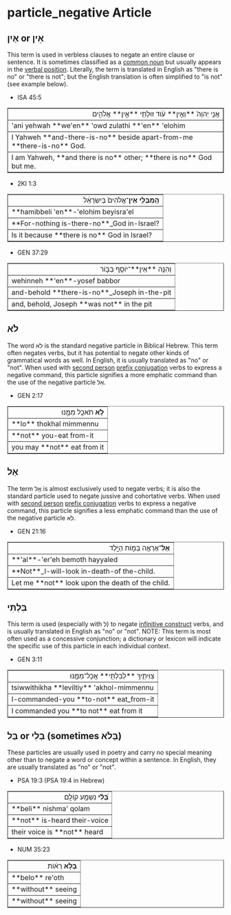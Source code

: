# particle_negative Article


## אַיִן or אֵין
This term is used in verbless clauses to negate an entire clause or sentence. It is sometimes classified as a [common noun](https://git.door43.org/Door43/en-uhg/src/master/content/noun_common/02.md) but usually appears in the [verbal position](https://git.door43.org/Door43/en-uhg/src/master/content/word_order/02.md).  Literally, the term is translated in English as "there is no" or "there is not"; but the English translation is often simplified to "is not" (see example below).

* ISA 45:5
<table border="1" class="docutils">
<colgroup>
<col width="100%" />
</colgroup>
<tbody valign="top">
<tr class="row-odd" align="right"><td>אֲנִ֤י יְהוָה֙ **וְאֵ֣ין** עֹ֔וד זוּלָתִ֖י **אֵ֣ין** אֱלֹהִ֑ים</td>
</tr>
<tr class="row-even"><td>'ani yehwah **we'en** 'owd zulathi **'en** 'elohim</td>
</tr>
<tr class="row-odd"><td>I Yahweh **and-there-is-no** beside apart-from-me **there-is-no** God.</td>
</tr>
<tr class="row-even"><td>I am Yahweh, **and there is no** other; **there is no** God but me.</td>
</tr>
</tbody>
</table>


* 2KI 1:3
<table border="1" class="docutils">
<colgroup>
<col width="100%" />
</colgroup>
<tbody valign="top">
<tr class="row-odd" align="right"><td><b>הַֽמִבְּלִ֤י אֵין</b>־אֱלֹהִים֙ בְּיִשְׂרָאֵ֔ל</td>
</tr>
<tr class="row-even"><td>**hamibbeli 'en**-'elohim beyisra'el</td>
</tr>
<tr class="row-odd"><td>**For-nothing is-there-no**_God in-Israel?</td>
</tr>
<tr class="row-even"><td>Is it because **there is no** God in Israel?</td>
</tr>
</tbody>
</table>

* GEN 37:29
<table border="1" class="docutils">
<colgroup>
<col width="100%" />
</colgroup>
<tbody valign="top">
<tr class="row-odd" align="right"><td>וְהִנֵּ֥ה **אֵין**־יוֹסֵ֖ף בַּבּ֑וֹר</td>
</tr>
<tr class="row-even"><td>wehinneh **'en**-yosef babbor</td>
</tr>
<tr class="row-odd"><td>and-behold **there-is-no**_Joseph in-the-pit</td>
</tr>
<tr class="row-even"><td>and, behold, Joseph **was not** in the pit</td>
</tr>
</tbody>
</table>

## לֹא

The word לֹא is the standard negative particle in Biblical Hebrew. This term often negates verbs, but it has potential to negate other kinds of grammatical words as well. In English, it is usually translated as "no" or "not". When used with [second person](https://git.door43.org/Door43/en-uhg/src/master/content/person_second/02.md) [prefix conjugation](https://git.door43.org/Door43/en-uhg/src/master/content/verb_imperfect/02.md#direct-negative-commands-especially-with--to-express-an-emphatic-prohibition) verbs to express a negative command, this particle signifies a more emphatic command than the use of the negative particle אַל.

* GEN 2:17
<table border="1" class="docutils">
<colgroup>
<col width="100%" />
</colgroup>
<tbody valign="top">
<tr class="row-odd" align="right"><td><b>לֹ֥א</b> תֹאכַ֖ל מִמֶּ֑נּוּ</td>
</tr>
<tr class="row-even"><td>**lo** thokhal mimmennu</td>
</tr>
<tr class="row-odd"><td>**not** you-eat from-it</td>
</tr>
<tr class="row-even"><td>you may **not** eat from it</td>
</tr>
</tbody>
</table>

## אַל
The term אַַל is almost exclusively used to negate verbs; it is also the standard particle used to negate jussive and cohortative verbs.  When used with [second person](https://git.door43.org/Door43/en-uhg/src/master/content/person_second/02.md) [prefix conjugation](https://git.door43.org/Door43/en-uhg/src/master/content/verb_imperfect/02.md) verbs to express a negative command, this particle signifies a less emphatic command than the use of the negative particle לֹא.

* GEN 21:16
<table border="1" class="docutils">
<colgroup>
<col width="100%" />
</colgroup>
<tbody valign="top">
<tr class="row-odd" align="right"><td><b>אַל</b>־אֶרְאֶ֖ה בְּמ֣וֹת הַיָּ֑לֶד</td>
</tr>
<tr class="row-even"><td>**'al**-'er'eh bemoth hayyaled</td>
</tr>
<tr class="row-odd"><td>**Not**_I-will-look in-death-of the-child.</td>
</tr>
<tr class="row-even"><td>Let me **not** look upon the death of the child.</td>
</tr>
</tbody>
</table>

## בִּלְתִּי 
This term is used (especially with לְ) to negate [infinitive construct](https://git.door43.org/Door43/en-uhg/src/master/content/infinitive_construct/02.md) verbs, and is usually translated in English as "no" or "not".  NOTE: This term is most often used as a concessive conjunction; a dictionary or lexicon will indicate the specific use of this particle in each individual context.

* GEN 3:11
<table border="1" class="docutils">
<colgroup>
<col width="100%" />
</colgroup>
<tbody valign="top">
<tr class="row-odd" align="right"><td>צִוִּיתִ֛יךָ **לְבִלְתִּ֥י** אֲכָל־מִמֶּ֖נּוּ</td>
</tr>
<tr class="row-even"><td>tsiwwithikha **leviltiy** 'akhol-mimmennu</td>
</tr>
<tr class="row-odd"><td>I-commanded-you **to-not** eat_from-it</td>
</tr>
<tr class="row-even"><td>I commanded you **to not** eat from it</td>
</tr>
</tbody>
</table>

## בַּל or בְּלִי (sometimes בְּלֹא)
These particles are usually used in poetry and carry no special meaning other than to negate a word or concept within a sentence.  In English, they are usually translated as "no" or "not".

* PSA 19:3 (PSA 19:4 in Hebrew)
<table border="1" class="docutils">
<colgroup>
<col width="100%" />
</colgroup>
<tbody valign="top">
<tr class="row-odd" align="right"><td><b>בְּ֝לִ֗י</b> נִשְׁמָ֥ע קוֹלָֽם</td>
</tr>
<tr class="row-even"><td>**beli** nishma' qolam</td>
</tr>
<tr class="row-odd"><td>**not** is-heard their-voice</td>
</tr>
<tr class="row-even"><td>their voice is **not** heard</td>
</tr>
</tbody>
</table>

* NUM 35:23
<table border="1" class="docutils">
<colgroup>
<col width="100%" />
</colgroup>
<tbody valign="top">
<tr class="row-odd" align="right"><td><b>בְּלֹ֣א</b> רְא֔וֹת</td>
</tr>
<tr class="row-even"><td>**belo** re'oth</td>
</tr>
<tr class="row-odd"><td>**without** seeing</td>
</tr>
<tr class="row-even"><td>**without** seeing</td>
</tr>
</tbody>
</table>